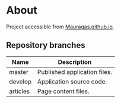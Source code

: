 # About

Project accessible from [Mauragas.github.io](https://mauragas.github.io/).

## Repository branches

| Name     | Description                  |
| -------- | ---------------------------- |
| master   | Published application files. |
| develop  | Application source code.     |
| articles | Page content files.          |
